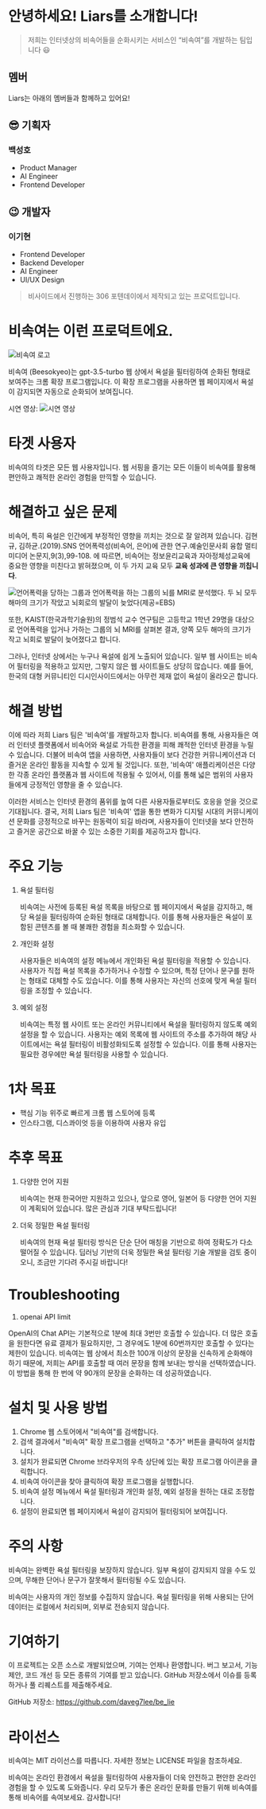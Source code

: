 # 안녕하세요! Liars를 소개합니다!

> 저희는 인터넷상의 비속어들을 순화시키는 서비스인 “비속여”를 개발하는 팀입니다 😃

## 멤버

Liars는 아래의 멤버들과 함께하고 있어요!

## 😎 기획자

### 백성호

- Product Manager
- AI Engineer
- Frontend Developer

## 😉 개발자

### 이기현

- Frontend Developer
- Backend Developer
- AI Engineer
- UI/UX Design

> 비사이드에서 진행하는 306 포텐데이에서 제작되고 있는 프로덕트입니다.

# 비속여는 이런 프로덕트에요.

![비속여 로고](./images/256.png)

비속여 (Beesokyeo)는 gpt-3.5-turbo 웹 상에서 욕설을 필터링하여 순화된 형태로 보여주는 크롬 확장 프로그램입니다. 이 확장 프로그램을 사용하면 웹 페이지에서 욕설이 감지되면 자동으로 순화되어 보여집니다.

시연 영상:
![시연 영상](./images/example.gif)

# 타겟 사용자

비속여의 타겟은 모든 웹 사용자입니다. 웹 서핑을 즐기는 모든 이들이 비속여를 활용해 편안하고 쾌적한 온라인 경험을 만끽할 수 있습니다.

# 해결하고 싶은 문제

비속어, 특히 욕설은 인간에게 부정적인 영향을 끼치는 것으로 잘 알려져 있습니다. 김현규, 김하균.(2019).SNS 언어폭력성(비속어, 은어)에 관한 연구.예술인문사회 융합 멀티미디어 논문지,9(3),99-108. 에 따르면, 비속어는 정보윤리교육과 자아정체성교육에 중요한 영향을 미친다고 밝혀졌으며, 이 두 가지 교육 모두 **교육 성과에 큰 영향을 끼칩니다**.

![언어폭력을 당하는 그룹과 언어폭력을 하는 그룹의 뇌를 MRI로 분석했다. 두 뇌 모두 해마의 크기가 작았고 뇌회로의 발달이 늦었다(제공=EBS)](./images/image.png)

또한, KAIST(한국과학기술원)의 정범석 교수 연구팀은 고등학교 1학년 29명을 대상으로 언어폭력을 입거나 가하는 그룹의 뇌 MRI를 살펴본 결과, 양쪽 모두 해마의 크기가 작고 뇌회로 발달이 늦어졌다고 합니다.

그러나, 인터넷 상에서는 누구나 욕설에 쉽게 노출되어 있습니다. 일부 웹 사이트는 비속어 필터링을 적용하고 있지만, 그렇지 않은 웹 사이트들도 상당히 많습니다. 예를 들어, 한국의 대형 커뮤니티인 디시인사이드에서는 아무런 제재 없이 욕설이 올라오곤 합니다.

# 해결 방법

이에 따라 저희 Liars 팀은 '비속여'를 개발하고자 합니다. 비속여를 통해, 사용자들은 여러 인터넷 플랫폼에서 비속어와 욕설로 가득한 환경을 피해 쾌적한 인터넷 환경을 누릴 수 있습니다. 더불어 비속여 앱을 사용하면, 사용자들이 보다 건강한 커뮤니케이션과 더 즐거운 온라인 활동을 지속할 수 있게 될 것입니다. 또한, '비속여' 애플리케이션은 다양한 각종 온라인 플랫폼과 웹 사이트에 적용될 수 있어서, 이를 통해 넓은 범위의 사용자들에게 긍정적인 영향을 줄 수 있습니다.

이러한 서비스는 인터넷 환경의 품위를 높여 다른 사용자들로부터도 호응을 얻을 것으로 기대됩니다. 결국, 저희 Liars 팀은 '비속여' 앱을 통한 변화가 디지털 시대의 커뮤니케이션 문화를 긍정적으로 바꾸는 원동력이 되길 바라며, 사용자들이 인터넷을 보다 안전하고 즐거운 공간으로 바꿀 수 있는 소중한 기회를 제공하고자 합니다.

# 주요 기능

1. 욕설 필터링

   비속여는 사전에 등록된 욕설 목록을 바탕으로 웹 페이지에서 욕설을 감지하고, 해당 욕설을 필터링하여 순화된 형태로 대체합니다. 이를 통해 사용자들은 욕설이 포함된 콘텐츠를 볼 때 불쾌한 경험을 최소화할 수 있습니다.

2. 개인화 설정

   사용자들은 비속여의 설정 메뉴에서 개인화된 욕설 필터링을 적용할 수 있습니다. 사용자가 직접 욕설 목록을 추가하거나 수정할 수 있으며, 특정 단어나 문구를 원하는 형태로 대체할 수도 있습니다. 이를 통해 사용자는 자신의 선호에 맞게 욕설 필터링을 조정할 수 있습니다.

3. 예외 설정

   비속여는 특정 웹 사이트 또는 온라인 커뮤니티에서 욕설을 필터링하지 않도록 예외 설정을 할 수 있습니다. 사용자는 예외 목록에 웹 사이트의 주소를 추가하여 해당 사이트에서는 욕설 필터링이 비활성화되도록 설정할 수 있습니다. 이를 통해 사용자는 필요한 경우에만 욕설 필터링을 사용할 수 있습니다.

# 1차 목표

- 핵심 기능 위주로 빠르게 크롬 웹 스토어에 등록
- 인스타그램, 디스콰이엇 등을 이용하여 사용자 유입

# 추후 목표

1. 다양한 언어 지원

   비속여는 현재 한국어만 지원하고 있으나, 앞으로 영어, 일본어 등 다양한 언어 지원이 계획되어 있습니다. 많은 관심과 기대 부탁드립니다!

2. 더욱 정밀한 욕설 필터링

   비속여의 현재 욕설 필터링 방식은 단순 단어 매칭을 기반으로 하여 정확도가 다소 떨어질 수 있습니다. 딥러닝 기반의 더욱 정밀한 욕설 필터링 기술 개발을 검토 중이오니, 조금만 기다려 주시길 바랍니다!

# Troubleshooting

1. openai API limit

OpenAI의 Chat API는 기본적으로 1분에 최대 3번만 호출할 수 있습니다. 더 많은 호출을 원한다면 유료 결제가 필요하지만, 그 경우에도 1분에 60번까지만 호출할 수 있다는 제한이 있습니다. 비속여는 웹 상에서 최소한 100개 이상의 문장을 신속하게 순화해야 하기 때문에, 저희는 API를 호출할 때 여러 문장을 함께 보내는 방식을 선택하였습니다. 이 방법을 통해 한 번에 약 90개의 문장을 순화하는 데 성공하였습니다.

# 설치 및 사용 방법

1. Chrome 웹 스토어에서 "비속여"를 검색합니다.
2. 검색 결과에서 "비속여" 확장 프로그램을 선택하고 "추가" 버튼을 클릭하여 설치합니다.
3. 설치가 완료되면 Chrome 브라우저의 우측 상단에 있는 확장 프로그램 아이콘을 클릭합니다.
4. 비속여 아이콘을 찾아 클릭하여 확장 프로그램을 실행합니다.
5. 비속여 설정 메뉴에서 욕설 필터링과 개인화 설정, 예외 설정을 원하는 대로 조정합니다.
6. 설정이 완료되면 웹 페이지에서 욕설이 감지되어 필터링되어 보여집니다.

# 주의 사항

비속여는 완벽한 욕설 필터링을 보장하지 않습니다. 일부 욕설이 감지되지 않을 수도 있으며, 무해한 단어나 문구가 잘못해서 필터링될 수도 있습니다.

비속여는 사용자의 개인 정보를 수집하지 않습니다. 욕설 필터링을 위해 사용되는 단어 데이터는 로컬에서 처리되며, 외부로 전송되지 않습니다.

# 기여하기

이 프로젝트는 오픈 소스로 개발되었으며, 기여는 언제나 환영합니다. 버그 보고서, 기능 제안, 코드 개선 등 모든 종류의 기여를 받고 있습니다. GitHub 저장소에서 이슈를 등록하거나 풀 리퀘스트를 제출해주세요.

GitHub 저장소: https://github.com/daveg7lee/be_lie

# 라이선스

비속여는 MIT 라이선스를 따릅니다. 자세한 정보는 LICENSE 파일을 참조하세요.

비속여는 온라인 환경에서 욕설을 필터링하여 사용자들이 더욱 안전하고 편안한 온라인 경험을 할 수 있도록 도와줍니다. 우리 모두가 좋은 온라인 문화를 만들기 위해 비속여를 통해 비속어를 속여보세요. 감사합니다!
